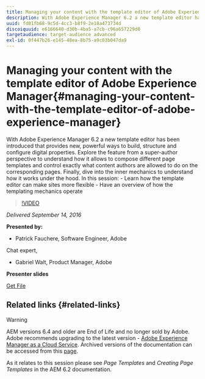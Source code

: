 ```yaml
---
title: Managing your content with the template editor of Adobe Experience Manager
description: With Adobe Experience Manager 6.2 a new template editor has been introduced that provides new, powerful ways to build, structure and configure digital properties. Explore the feature from a super-author perspective to understand how it allows to compose different page templates and control exactly what content authors are allowed to do on the corresponding pages. Finally, dive into the inner mechanics to understand how it works under the hood.
uuid: fd01fb68-9c5d-4cc3-b8f9-2e18a473734d
discoiquuid: e6166640-d30b-4ba5-a7cb-c96a657229d0
targetaudience: target-audience advanced
exl-id: 0f447b26-e145-48ea-8b75-a9c03b047da9
---
```

# Managing your content with the template editor of Adobe Experience Manager{#managing-your-content-with-the-template-editor-of-adobe-experience-manager}

With Adobe Experience Manager 6.2 a new template editor has been introduced that provides new, powerful ways to build, structure and configure digital properties. Explore the feature from a super-author perspective to understand how it allows to compose different page templates and control exactly what content authors are allowed to do on the corresponding pages. Finally, dive into the inner mechanics to understand how it works under the hood. In this session: - Learn how the template editor can make sites more flexible - Have an overview of how the templating mechanics operate

>[!VIDEO](https://video.tv.adobe.com/v/19300/?quality=9)

*Delivered September 14, 2016*

**Presented by:**

* Patrick Fauchere, Software Engineer, Adobe

Chat expert,

* Gabriel Walt, Product Manager, Adobe

**Presenter slides**

[Get File](assets/aem-gems-91416-template-editor.pdf)

## Related links {#related-links}

>[!WARNING]
>
>AEM versions 6.4 and older are End of Life and no longer sold by Adobe.  Adobe recommends upgrading to the latest version - [Adobe Experience Manager as a Cloud Service](https://experienceleague.adobe.com/docs/experience-manager-cloud-service.html).  Archived versions of the documentation can be accessed from this [page](https://experienceleague.adobe.com/docs/experience-manager-release-information/aem-release-updates/previous-updates/aem-previous-versions.html).
>
>As it relates to this session please see *Page Templates* and *Creating Page Templates* in the AEM 6.2 documentation.
